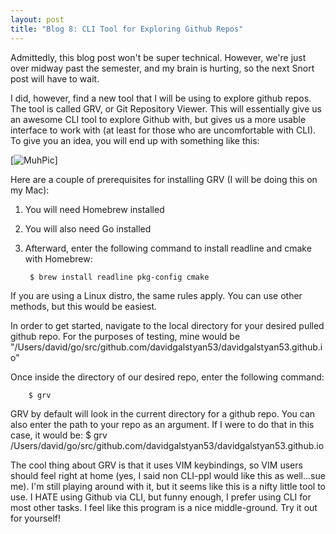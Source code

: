 ```yaml
---
layout: post
title: "Blog 8: CLI Tool for Exploring Github Repos"
---
```


Admittedly, this blog post won't be super technical. However, we're just over midway past the semester, and my brain is hurting, so the next Snort post will have to wait.

I did, however, find a new tool that I will be using to explore github repos. The tool is called GRV, or Git Repository Viewer. This will essentially give us an awesome CLI tool to explore Github with, but gives us a more usable interface to work with (at least for those who are uncomfortable with CLI). To give you an idea, you will end up with something like this:

[![MuhPic](https://raw.githubusercontent.com/rgburke/grv/master/doc/grv-history-view.png)]

Here are a couple of prerequisites for installing GRV (I will be doing this on my Mac):
1. You will need Homebrew installed
2. You will also need Go installed
3. Afterward, enter the following command to install readline and cmake with Homebrew:

		$ brew install readline pkg-config cmake

If you are using a Linux distro, the same rules apply. You can use other methods, but this would be easiest.

In order to get started, navigate to the local directory for your desired pulled github repo. For the purposes of testing, mine would be "/Users/david/go/src/github.com/davidgalstyan53/davidgalstyan53.github.io"

Once inside the directory of our desired repo, enter the following command:
		
		$ grv
		
GRV by default will look in the current directory for a github repo. You can also enter the path to your repo as an argument. If I were to do that in this case, it would be:
		$ grv /Users/david/go/src/github.com/davidgalstyan53/davidgalstyan53.github.io
		
The cool thing about GRV is that it uses VIM keybindings, so VIM users should feel right at home (yes, I said non CLI-ppl would like this as well...sue me). I'm still playing around with it, but it seems like this is a nifty little tool to use. I HATE using Github via CLI, but funny enough, I prefer using CLI for most other tasks. I feel like this program is a nice middle-ground. Try it out for yourself!
